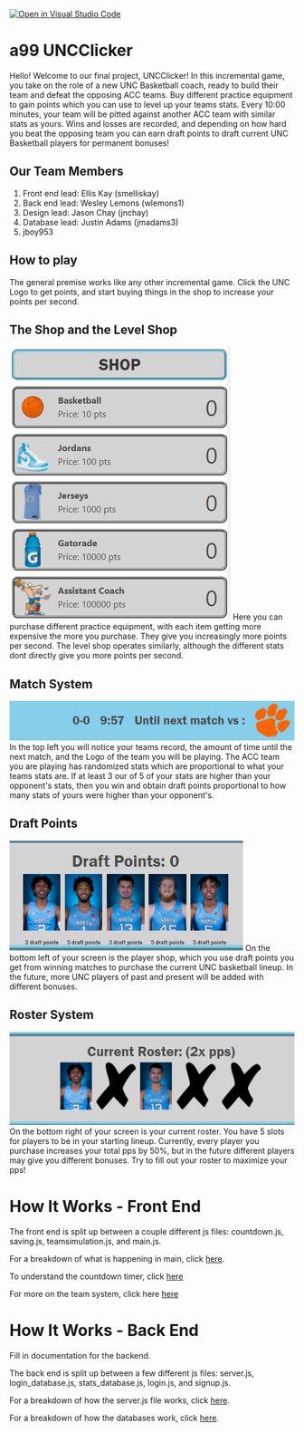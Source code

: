 [![Open in Visual Studio Code](https://classroom.github.com/assets/open-in-vscode-f059dc9a6f8d3a56e377f745f24479a46679e63a5d9fe6f495e02850cd0d8118.svg)](https://classroom.github.com/online_ide?assignment_repo_id=6381662&assignment_repo_type=AssignmentRepo)
# a99 UNCClicker

Hello! Welcome to our final project, UNCClicker! In this incremental game, you take on the role of a new UNC Basketball coach, ready to build their team and defeat the opposing ACC teams. Buy different practice equipment to gain points which you can use to level up your teams stats. Every 10:00 minutes, your team will be pitted against another ACC team with similar stats as yours. Wins and losses are recorded, and depending on how hard you beat the opposing team you can earn draft points to draft current UNC Basketball players for permanent bonuses!

## Our Team Members
1. Front end lead: Ellis Kay (smelliskay)
2. Back end lead: Wesley Lemons (wlemons1)
3. Design lead: Jason Chay (jnchay)
4. Database lead: Justin Adams (jmadams3)
5. jboy953


## How to play

The general premise works like any other incremental game. Click the UNC Logo to get points, and start buying things in the shop to increase your points per second.

## The Shop and the Level Shop
![Image](./images/READMEIMAGES/shop.PNG)
Here you can purchase different practice equipment, with each item getting more expensive the more you purchase. They give you increasingly more points per second. The level shop operates similarly, although the different stats dont directly give you more points per second.


## Match System
![Image](./images/READMEIMAGES/nextMatch.PNG)
In the top left you will notice your teams record, the amount of time until the next match, and the Logo of the team you will be playing. The ACC team you are playing has randomized stats which are proportional to what your teams stats are. If at least 3 our of 5 of your stats are higher than your opponent's stats, then you win and obtain draft points proportional to how many stats of yours were higher than your opponent's.

## Draft Points
![Image](./images/READMEIMAGES/draftPoints.PNG)
On the bottom left of your screen is the player shop, which you use draft points you get from winning matches to purchase the current UNC basketball lineup. In the future, more UNC players of past and present will be added with different bonuses.

## Roster System
![Image](./images/READMEIMAGES/roster.PNG)
On the bottom right of your screen is your current roster. You have 5 slots for players to be in your starting lineup. Currently, every player you purchase increases your total pps by 50%, but in the future different players may give you different bonuses. Try to fill out your roster to maximize your pps!


# How It Works - Front End

The front end is split up between a couple different js files: countdown.js, saving.js, teamsimulation.js, and main.js.

For a breakdown of what is happening in main, click [here](./docs/main.md).

To understand the countdown timer, click [here](./docs/countdown.md)

For more on the team system, click here [here](./docs/teamsimulation.md)

# How It Works - Back End

Fill in documentation for the backend.

The back end is split up between a few different js files: server.js, login_database.js, stats_database.js, login.js, and signup.js.

For a breakdown of how the server.js file works, click [here](./docs/server.md).

For a breakdown of how the databases work, click [here](./docs/databases.md).